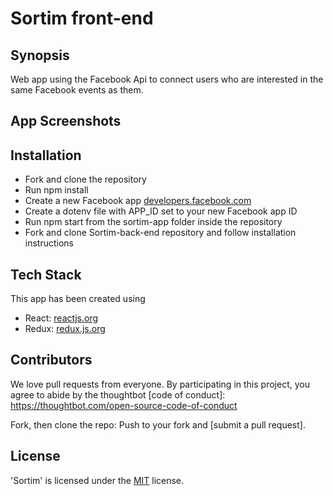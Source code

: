 # Sortim front-end

## Synopsis

Web app using the Facebook Api to connect users who are interested in the same Facebook events as them.

## App Screenshots

## Installation

- Fork and clone the repository
- Run npm install
- Create a new Facebook app [developers.facebook.com](https://developers.facebook.com/)
- Create a dotenv file with APP_ID set to your new Facebook app ID
- Run npm start from the sortim-app folder inside the repository
- Fork and clone Sortim-back-end repository and follow installation instructions

## Tech Stack

This app has been created using

- React: [reactjs.org](https://reactjs.org/)
- Redux: [redux.js.org](http://redux.js.org/)

## Contributors

We love pull requests from everyone. By participating in this project, you agree to abide by the thoughtbot
[code of conduct]: https://thoughtbot.com/open-source-code-of-conduct

Fork, then clone the repo:
Push to your fork and  [submit a pull request].


## License

'Sortim' is licensed under the [MIT](http://www.opensource.org/licenses/mit-license.php) license.


